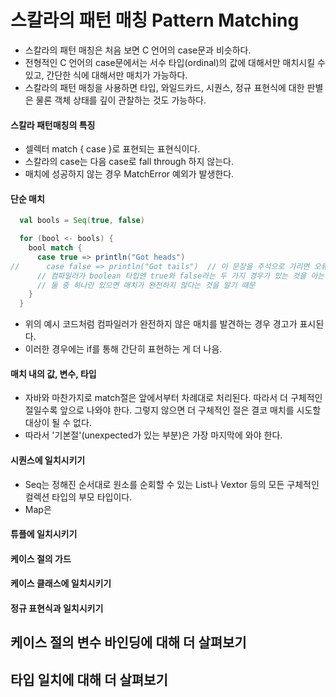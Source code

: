 # 스칼라의 패턴 매칭 Pattern Matching

* 스칼라의 패턴 매칭은 처음 보면 C 언어의 case문과 비슷하다.
* 전형적인 C 언어의 case문에서는 서수 타입(ordinal)의 값에 대해서만 매치시킬 수 있고, 간단한 식에 대해서만 매치가 가능하다.
* 스칼라의 패턴 매칭을 사용하면 타입, 와일드카드, 시퀀스, 정규 표현식에 대한 판별은 물론 객체 상태를 깊이 관찰하는 것도 가능하다.


#### 스칼라 패턴매칭의 특징
* 셀렉터 match { case }로 표현되는 표현식이다.
* 스칼라의 case는 다음 case로 fall through 하지 않는다.
* 매치에 성공하지 않는 경우 MatchError 예외가 발생한다.

#### 단순 매치

```Scala
  val bools = Seq(true, false)

  for (bool <- bools) {
    bool match {
      case true => println("Got heads")
//      case false => println("Got tails")  // 이 문장을 주석으로 가리면 오류가 난다.
      // 컴파일러가 boolean 타입엔 true와 false라는 두 가지 경우가 있는 것을 아는데,
      // 둘 중 하나만 있으면 매치가 완전하지 않다는 것을 알기 때문
    }
  }
```
* 위의 예시 코드처럼 컴파일러가 완전하지 않은 매치를 발견하는 경우 경고가 표시된다.
* 이러한 경우에는 if를 통해 간단히 표현하는 게 더 나음.


#### 매치 내의 값, 변수, 타입


* 자바와 마찬가지로 match절은 앞에서부터 차례대로 처리된다. 따라서 더 구체적인 절일수록 앞으로 나와야 한다. 그렇지 않으면 더 구체적인 절은 결코 매치를 시도할 대상이 될 수 없다.
* 따라서 '기본절'(unexpected가 있는 부분)은 가장 마지막에 와야 한다.



#### 시퀀스에 일치시키기

* Seq는 정해진 순서대로 원소를 순회할 수 있는 List나 Vextor 등의 모든 구체적인 컬렉션 타입의 부모 타입이다.
* Map은 


#### 튜플에 일치시키기


#### 케이스 절의 가드


#### 케이스 클래스에 일치시키기


#### 정규 표현식과 일치시키기



## 케이스 절의 변수 바인딩에 대해 더 살펴보기

## 타입 일치에 대해 더 살펴보기
